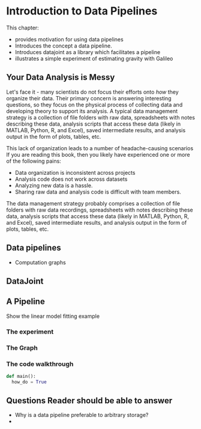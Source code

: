 # Introduction to Data Pipelines


This chapter:
* provides motivation for using data pipelines
* Introduces the concept a data pipeline.  
* Introduces datajoint as a library which facilitates a pipeline
* illustrates a simple experiment of estimating gravity with Galileo



## Your Data Analysis is Messy
Let's face it - many scientists do not focus their efforts onto *how* they organize their data.
Their primary concern is answering interesting questions, so they focus on the physical process of collecting data and developing theory to support its analysis. A typical data management strategy is a collection of file folders with raw data, spreadsheets with notes describing these data, analysis scripts that access these data (likely in MATLAB, Python, R, and Excel), saved intermediate results, and analysis output in the form of plots, tables, etc.

This lack of organization leads to a number of headache-causing scenarios 
If you are reading this book, then you likely have experienced one or more of the following pains:
* Data organization is inconsistent across projects
* Analysis code does not work across datasets
* Analyzing new data is a hassle.
* Sharing raw data and analysis code is difficult with team members.




The data management strategy probably comprises a collection of file folders with raw data recordings, spreadsheets with notes describing these data, analysis scripts that access these data (likely in MATLAB, Python, R, and Excel), saved intermediate results, and analysis output in the form of plots, tables, etc.

## Data pipelines
* Computation graphs


## DataJoint


## A Pipeline
Show the linear model fitting example

### The experiment


### The Graph

### The code walkthrough
```py
def main():
  how_do = True
```

## Questions Reader should be able to answer
* Why is a data pipeline preferable to arbitrary storage?
* 